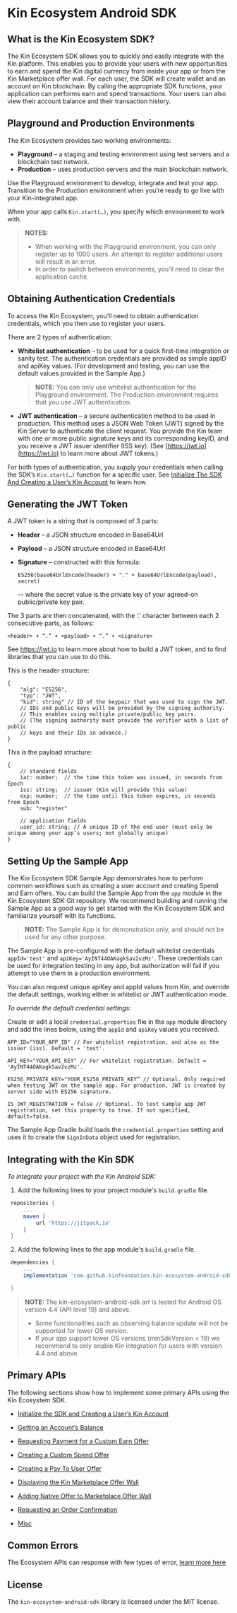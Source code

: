 # Kin Ecosystem Android SDK #

## What is the Kin Ecosystem SDK? ##

The Kin Ecosystem SDK allows you to quickly and easily integrate with the Kin platform. This enables you to provide your users with new opportunities to earn and spend the Kin digital currency from inside your app or from the Kin Marketplace offer wall. For each user, the SDK will create wallet and an account on Kin blockchain. By calling the appropriate SDK functions, your application can performs earn and spend transactions. Your users can also view their account balance and their transaction history.

## Playground and Production Environments ##

The Kin Ecosystem provides two working environments:

- **Playground** – a staging and testing environment using test servers and a blockchain test network.
- **Production** – uses production servers and the main blockchain network.

Use the Playground environment to develop, integrate and test your app. Transition to the Production environment when you’re ready to go live with your Kin-integrated app.

When your app calls ```Kin.start(…)```, you specify which environment to work with.

>**NOTES:**
>* When working with the Playground environment, you can only register up to 1000 users. An attempt to register additional users will result in an error.
>* In order to switch between environments, you’ll need to clear the application cache.

## Obtaining Authentication Credentials ##

To access the Kin Ecosystem, you’ll need to obtain authentication credentials, which you then use to register your users.

There are 2 types of authentication:

* **Whitelist authentication** – to be used for a quick first-time integration or sanity test. The authentication credentials are provided as simple appID and apiKey values. (For development and testing, you can use the default values provided in the Sample App.)

    >**NOTE:** You can only use whitelist authentication for the Playground environment. The Production environment requires that you use JWT authentication.
* **JWT authentication** – a secure authentication method to be used in production. This method uses a JSON Web Token (JWT) signed by the Kin Server to authenticate the client request. You provide the Kin team with one or more public signature keys and its corresponding keyID, and you receive a JWT issuer identifier (ISS key). (See [https://jwt.io](https://jwt.io) to learn more about JWT tokens.)

For both types of authentication, you supply your credentials when calling the SDK’s ```Kin.start(…)``` function for a specific user. See [Initialize The SDK And Creating a User’s Kin Account](#initialize-the-sdk-and-creating-a-users-kin-account) to learn how.

## Generating the JWT Token ##

A JWT token is a string that is composed of 3 parts:

* **Header** – a JSON structure encoded in Base64Url
* **Payload** – a JSON structure encoded in Base64Url
* **Signature** – constructed with this formula: 

    ```ES256(base64UrlEncode(header) + "." + base64UrlEncode(payload), secret)```
   
    -- where the secret value is the private key of your agreed-on public/private key pair.

The 3 parts are then concatenated, with the ‘.’ character between each 2 consecutive parts, as follows:

```<header> + “.” + <payload> + “.” + <signature>```

See https://jwt.io to learn more about how to build a JWT token, and to find libraries that you can use to do this.

This is the header structure:

```
{
    "alg": "ES256",
    "typ": "JWT",
    "kid": string" // ID of the keypair that was used to sign the JWT. 
    // IDs and public keys will be provided by the signing authority. 
    // This enables using multiple private/public key pairs. 
    // (The signing authority must provide the verifier with a list of public 
    // keys and their IDs in advance.)
}
```

This is the payload structure:

```
{
    // standard fields
    iat: number;  // the time this token was issued, in seconds from Epoch
    iss: string;  // issuer (Kin will provide this value)
    exp: number;  // the time until this token expires, in seconds from Epoch 
    sub: "register"

    // application fields
    user_id: string; // A unique ID of the end user (must only be unique among your app’s users; not globally unique)
}
```

## Setting Up the Sample App ##

The Kin Ecosystem SDK Sample App demonstrates how to perform common workflows such as creating a user account and creating Spend and Earn offers. You can build the Sample App from the ```app``` module in the Kin Ecosystem SDK Git repository. We recommend building and running the Sample App as a good way to get started with the Kin Ecosystem SDK and familiarize yourself with its functions.

>**NOTE:** The Sample App is for demonstration only, and should not be used for any other purpose.

The Sample App is pre-configured with the default whitelist credentials ```appId='test'``` and 
```apiKey='AyINT44OAKagkSav2vzMz'```. These credentials can be used for integration testing in any app, but authorization will fail if you attempt to use them in a production environment.

You can also request unique apiKey and appId values from Kin, and override the default settings, working either in whitelist or JWT authentication mode.

*To override the default credential settings:* 

Create or edit a local ```credential.properties``` file in the ```app``` module directory and add the lines below, using the ```appId``` and ```apiKey``` values you received.

```
APP_ID="YOUR_APP_ID" // For whitelist registration, and also as the issuer (iss). Default = 'test'.

API_KEY="YOUR_API_KEY" // For whitelist registration. Default = 'AyINT44OAKagkSav2vzMz'.

ES256_PRIVATE_KEY="YOUR_ES256_PRIVATE_KEY” // Optional. Only required when testing JWT on the sample app. For production, JWT is created by server side with ES256 signature.

IS_JWT_REGISTRATION = false // Optional. To test sample app JWT registration, set this property to true. If not specified, default=false.
```

The Sample App Gradle build loads the ```credential.properties``` setting and uses it to create the ```SignInData``` object used for registration.

## Integrating with the Kin SDK ##

*To integrate your project with the Kin Android SDK:*


1. Add the following lines to your project module's ```build.gradle``` file.
```groovy
 repositories {
     ...
     maven {
         url 'https://jitpack.io'
     }
 }
```
2.	Add the following lines to the app module's ```build.gradle``` file.
```groovy
 dependencies {
     ...
     implementation 'com.github.kinfoundation.kin-ecosystem-android-sdk:sdk:0.2.3'

 }
```
>**NOTE:** The kin-ecosystem-android-sdk arr is tested for Android OS version 4.4 (API level 19) and above. 
>* Some functionalities such as observing balance update will not be supported for lower OS version.
>* If your app support lower OS versions (minSdkVersion < 19) we recommend to only enable Kin integration for users with version 4.4 and above.

## Primary APIs ##

The following sections show how to implement some primary APIs using the Kin Ecosystem SDK.

* [Initialize the SDK and Creating a User’s Kin Account](docs/INITIALIZE_SDK_AND_CREATE_ACCOUNT.md)
  
* [Getting an Account’s Balance](docs/BALANCE.md)

* [Requesting Payment for a Custom Earn Offer](docs/NATIVE_EARN.md)

* [Creating a Custom Spend Offer](docs/NATIVE_SPEND.md)

* [Creating a Pay To User Offer](docs/PEER_TO_PEER.md)

* [Displaying the Kin Marketplace Offer Wall](docs/DISPLAY_MARKETPLACE.md)

* [Adding Native Offer to Marketplace Offer Wall](docs/ADD_NATIVE_OFFER_TO_MARKETPLACE.md)

* [Requesting an Order Confirmation](docs/ORDER_CONFIRMATION.md)

* [Misc](docs/MISC.md)


## Common Errors ##
The Ecosystem APIs can response with few types of error, [learn more here](docs/COMMON_ERRORS.md)

## License ##

The ```kin-ecosystem-android-sdk``` library is licensed under the MIT license.

